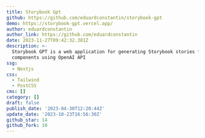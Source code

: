 ```yaml
---
title: Storybook Gpt
github: https://github.com/eduardconstantin/storybook-gpt
demo: https://storybook-gpt.vercel.app/
author: eduardconstantin
author_link: https://github.com/eduardconstantin
date: 2023-11-27T09:42:32.381Z
description: >-
  Storybook GPT is a web application for generating Storybook stories from React
  components using OpenAI API
ssg:
  - Nextjs
css:
  - Tailwind
  - PostCSS
cms: []
category: []
draft: false
publish_date: '2023-04-30T12:20:44Z'
update_date: '2023-10-23T16:56:30Z'
github_star: 14
github_fork: 10
---
```

